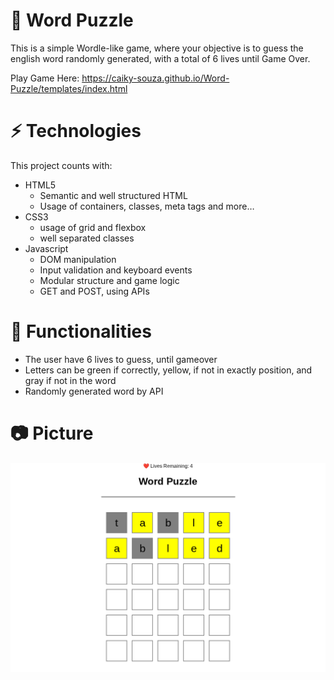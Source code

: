 # 🚀 Word Puzzle
This is a simple Wordle-like game, where your objective is to guess the english word randomly generated, with a total of 6 lives until Game Over.

Play Game Here: https://caiky-souza.github.io/Word-Puzzle/templates/index.html

# ⚡ Technologies
This project counts with:

- HTML5
    - Semantic and well structured HTML
    - Usage of containers, classes, meta tags and more…
- CSS3
    - usage of grid and flexbox
    - well separated classes
- Javascript
    - DOM manipulation
    - Input validation and keyboard events
    - Modular structure and game logic
    - GET and POST, using APIs
# 🔧 Functionalities
- The user have 6 lives to guess, until gameover
- Letters can be green if correctly, yellow, if not in exactly position, and gray if not in the word
- Randomly generated word by API
# 📷 Picture
![picture of the word game](./assets/image.png)
